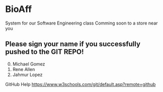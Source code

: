 # BioAff
System for our Software Engineering class
Comming soon to a store near you

## Please sign your name if you successfully pushed to the GIT REPO!

0. Michael Gomez
1. Rene Allen 
2. Jahmur Lopez






GitHub Help
https://www.w3schools.com/git/default.asp?remote=github